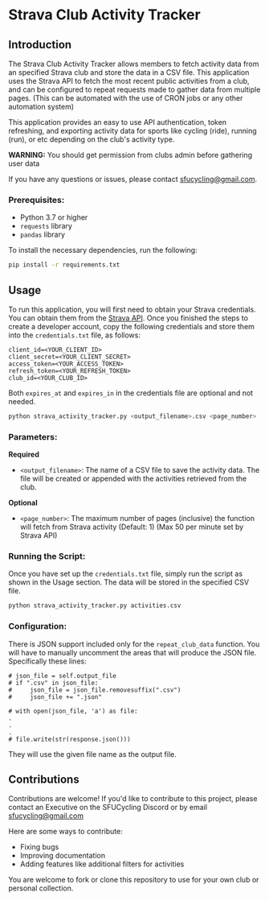 # Strava Club Activity Tracker

## Introduction

The Strava Club Activity Tracker allows members to fetch activity data from an specified Strava club and store the data in a CSV file. This application uses the Strava API to fetch the most recent public activities from a club, and can be configured to repeat requests made to gather data from multiple pages. (This can be automated with the use of CRON jobs or any other automation system)

This application provides an easy to use API authentication, token refreshing, and exporting activity data for sports like cycling (ride), running (run), or etc depending on the club's activity type.

**WARNING:** You should get permission from clubs admin before gathering user data

If you have any questions or issues, please contact sfucycling@gmail.com.

### Prerequisites:
- Python 3.7 or higher
- `requests` library
- `pandas` library

To install the necessary dependencies, run the following:

```bash
pip install -r requirements.txt
```

## Usage

To run this application, you will first need to obtain your Strava credentials. You can obtain them from the [Strava API](https://www.strava.com/settings/api). Once you finished the steps to create a developer account, copy the following credentials and store them into the `credentials.txt` file, as follows:
   ```
   client_id=<YOUR_CLIENT_ID>
   client_secret=<YOUR_CLIENT_SECRET>
   access_token=<YOUR_ACCESS_TOKEN>
   refresh_token=<YOUR_REFRESH_TOKEN>
   club_id=<YOUR_CLUB_ID>
   ```
Both `expires_at` and `expires_in` in the credentials file are optional and not needed.

```bash
python strava_activity_tracker.py <output_filename>.csv <page_number>
```

### Parameters:
**Required**
- `<output_filename>`: The name of a CSV file to save the activity data. The file will be created or appended with the activities retrieved from the club.

**Optional**
- `<page_number>`: The maximum number of pages (inclusive) the function will fetch from Strava activity (Default: 1) (Max 50 per minute set by Strava API)

### Running the Script:
Once you have set up the `credentials.txt` file, simply run the script as shown in the Usage section. The data will be stored in the specified CSV file.

```bash
python strava_activity_tracker.py activities.csv
```

### Configuration:
There is JSON support included only for the `repeat_club_data` function. You will have to manually uncomment the areas that will produce the JSON file. Specifically these lines:
```
# json_file = self.output_file
# if ".csv" in json_file:
#     json_file = json_file.removesuffix(".csv")
#     json_file += ".json"

# with open(json_file, 'a') as file:
.
.
.
# file.write(str(response.json()))
```
They will use the given file name as the output file.

## Contributions

Contributions are welcome! If you'd like to contribute to this project, please contact an Executive on the SFUCycling Discord or by email sfucycling@gmail.com 

Here are some ways to contribute:

- Fixing bugs
- Improving documentation
- Adding features like additional filters for activities

You are welcome to fork or clone this repository to use for your own club or personal collection.
